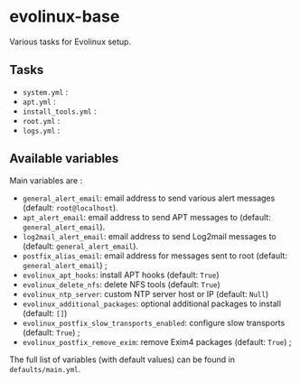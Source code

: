 # evolinux-base

Various tasks for Evolinux setup.

## Tasks

* `system.yml` :
* `apt.yml` :
* `install_tools.yml` :
* `root.yml` :
* `logs.yml` :

## Available variables

Main variables are :

* `general_alert_email`: email address to send various alert messages (default: `root@localhost`).
* `apt_alert_email`: email address to send APT messages to (default: `general_alert_email`).
* `log2mail_alert_email`: email address to send Log2mail messages to (default: `general_alert_email`).
* `postfix_alias_email`: email address for messages sent to root (default: `general_alert_email`) ;
* `evolinux_apt_hooks`: install APT hooks (default: `True`)
* `evolinux_delete_nfs`: delete NFS tools (default: `True`)
* `evolinux_ntp_server`: custom NTP server host or IP (default: `Null`)
* `evolinux_additional_packages`: optional additional packages to install (default: `[]`)
* `evolinux_postfix_slow_transports_enabled`: configure slow transports (default: `True`) ;
* `evolinux_postfix_remove_exim`: remove Exim4 packages (default: `True`) ;

The full list of variables (with default values) can be found in `defaults/main.yml`.
